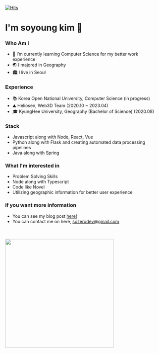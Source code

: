 
<div align="left">
  
[![Hits](https://hits.seeyoufarm.com/api/count/incr/badge.svg?url=https%3A%2F%2Fgithub.com%2Fsozerodev&count_bg=%239AFF4D&title_bg=%23009C14&icon=&icon_color=%23E7E7E7&title=hits&edge_flat=false)](https://hits.seeyoufarm.com)

# I'm soyoung kim 🙂
### Who Am I
- 🌱 I’m currently learning Computer Science for my better work experience
- 🌏 I majored in Geography 
- 🏙 I live in Seoul

### Experience
- 📚 Korea Open National University, Computer Science (in progress)
- ⛰ Heliosen, Web3D Team (2020.10 ~ 2023.04)
- 🎓 KyungHee University, Geography (Bachelor of Science) (2020.08)

### Stack
- Javascript along with Node, React, Vue
- Python along with Flask and creating automated data processing pipelines 
- Java along with Spring

### What I'm interested in
- Problem Solving Skills
- Node along with Typescript
- Code like Novel
- Utilizing geographic information for better user experience


### if you want more information
- You can see my blog post [here!](https://sozerodev.tistory.com/)
- You can contact me on here, <sozerodev@gmail.com>

</br></br>
<a href="https://github-readme-stats-git-masterrstaa-rickstaa.vercel.app/api?username=sozerodev&show_icons=true&theme=onedark" target="_blank"/>
    <img
      width="350"
      src="https://github-readme-stats-git-masterrstaa-rickstaa.vercel.app/api?username=sozerodev&show_icons=true&theme=onedark"
    />
  </a>
</div>
